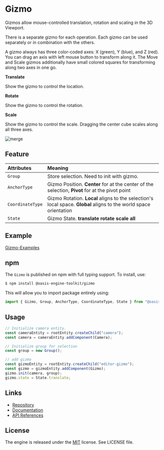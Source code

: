 # Gizmo

Gizmos allow mouse-controlled translation, rotation and scaling in the 3D Viewport.

There is a separate gizmo for each operation. Each gizmo can be used separately or in combination with the others.

A gizmo always has three color-coded axes: X (green), Y (blue), and Z (red). You can drag an axis with left mouse button to transform along it. The Move and Scale gizmos additionally have small colored squares for transforming along two axes in one go.

**Translate**

Show the gizmo to control the location.

**Rotate**

Show the gizmo to control the rotation.

**Scale**

Show the gizmo to control the scale. Dragging the center cube scales along all three axes.

![merge](https://mdn.alipayobjects.com/huamei_qbugvr/afts/img/A*f5lvSIAaQiAAAAAAAAAAAAAADtKFAQ/original)

## Feature

| Attributes | Meaning |
| :-- | :-- |
| `Group` | Store selection. Need to init with gizmo. |
| `AnchorType` | Gizmo Position. **Center** for at the center of the selection, **Pivot** for at the pivot point |
| `CoordinateType` | Gizmo Rotation. **Local** aligns to the selection's local space. **Global** aligns to the world space orientation |
| `State` | Gizmo State. **translate** **rotate** **scale** **all** |

## Example

[Gizmo-Examples](https://oasisengine.cn/#/examples/latest/gizmo)

## npm

The `Gizmo` is published on npm with full typing support. To install, use:

```sh
$ npm install @oasis-engine-toolkit/gizmo
```

This will allow you to import package entirely using:

```javascript
import { Gizmo, Group, AnchorType, CoordinateType, State } from "@oasis-engine-toolkit/gizmo";
```

## Usage

```ts
// Initialize camera entity.
const cameraEntity = rootEntity.createChild("camera");
const camera = cameraEntity.addComponent(Camera);

// Initialize group for selection
const group = new Group();

// add gizmo
const gizmoEntity = rootEntity.createChild("editor-gizmo");
const gizmo = gizmoEntity.addComponent(Gizmo);
gizmo.init(camera, group);
gizmo.state = State.translate;
```

## Links

- [Repository](https://github.com/ant-galaxy/oasis-engine-toolkit)
- [Documentation](https://oasisengine.cn/#/docs/latest/cn/install)
- [API References](https://oasisengine.cn/#/api/latest/core)

## License

The engine is released under the [MIT](https://opensource.org/licenses/MIT) license. See LICENSE file.
